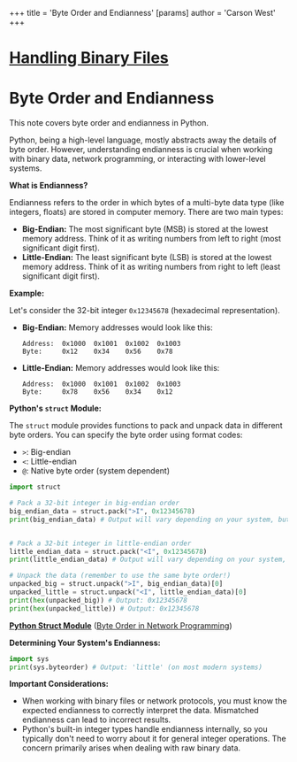 +++
 title = 'Byte Order and Endianness'
[params]
	author = 'Carson West'
+++
# [Handling Binary Files](./../handling-binary-files/)
# Byte Order and Endianness

This note covers byte order and endianness in Python.

Python, being a high-level language, mostly abstracts away the details of byte order.  However, understanding endianness is crucial when working with binary data, network programming, or interacting with lower-level systems.

**What is Endianness?**

Endianness refers to the order in which bytes of a multi-byte data type (like integers, floats) are stored in computer memory.  There are two main types:

* **Big-Endian:** The most significant byte (MSB) is stored at the lowest memory address.  Think of it as writing numbers from left to right (most significant digit first).
* **Little-Endian:** The least significant byte (LSB) is stored at the lowest memory address. Think of it as writing numbers from right to left (least significant digit first).

**Example:**

Let's consider the 32-bit integer `0x12345678` (hexadecimal representation).

* **Big-Endian:**  Memory addresses would look like this:
    ```
    Address:  0x1000  0x1001  0x1002  0x1003
    Byte:     0x12    0x34    0x56    0x78 
    ```

* **Little-Endian:** Memory addresses would look like this:
    ```
    Address:  0x1000  0x1001  0x1002  0x1003
    Byte:     0x78    0x56    0x34    0x12
    ```


**Python's `struct` Module:**

The `struct` module provides functions to pack and unpack data in different byte orders.  You can specify the byte order using format codes:

* `>`: Big-endian
* `<`: Little-endian
* `@`: Native byte order (system dependent)

```python
import struct

# Pack a 32-bit integer in big-endian order
big_endian_data = struct.pack(">I", 0x12345678) 
print(big_endian_data) # Output will vary depending on your system, but the order will be big-endian


# Pack a 32-bit integer in little-endian order
little_endian_data = struct.pack("<I", 0x12345678)
print(little_endian_data) # Output will vary depending on your system, but the order will be little-endian

# Unpack the data (remember to use the same byte order!)
unpacked_big = struct.unpack(">I", big_endian_data)[0]
unpacked_little = struct.unpack("<I", little_endian_data)[0]
print(hex(unpacked_big)) # Output: 0x12345678
print(hex(unpacked_little)) # Output: 0x12345678

```

**[Python Struct Module](./../python-struct-module/)**  ([Byte Order in Network Programming](./../byte-order-in-network-programming/))


**Determining Your System's Endianness:**

```python
import sys
print(sys.byteorder) # Output: 'little' (on most modern systems)
```

**Important Considerations:**

*  When working with binary files or network protocols, you must know the expected endianness to correctly interpret the data.  Mismatched endianness can lead to incorrect results.
* Python's built-in integer types handle endianness internally, so you typically don't need to worry about it for general integer operations. The concern primarily arises when dealing with raw binary data.

